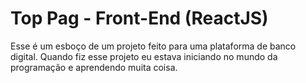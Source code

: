 # Top Pag - Front-End (ReactJS)

Esse é um esboço de um projeto feito para uma plataforma de banco digital. Quando fiz esse projeto eu estava iniciando no mundo da programação e aprendendo muita coisa.
